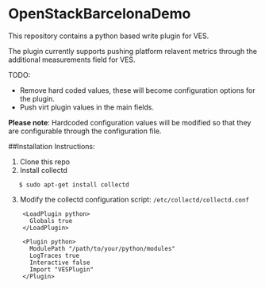 # OpenStackBarcelonaDemo
This repository contains a python based write plugin for VES.

The plugin currently supports pushing platform relavent metrics through the additional measurements field for VES.

TODO:
* Remove hard coded values, these will become configuration options for the plugin.
* Push virt plugin values in the main fields.

**Please note**: Hardcoded configuration values will be modified so that they are configurable through the configuration file.

##Installation Instructions:
1. Clone this repo
2. Install collectd
```
   $ sudo apt-get install collectd
```
3. Modify the collectd configuration script: `/etc/collectd/collectd.conf`
```
    <LoadPlugin python>
      Globals true
    </LoadPlugin>

    <Plugin python>
      ModulePath "/path/to/your/python/modules"
      LogTraces true
      Interactive false
      Import "VESPlugin"
    </Plugin>
```


